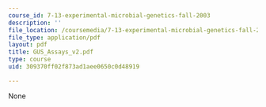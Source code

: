 ```yaml
---
course_id: 7-13-experimental-microbial-genetics-fall-2003
description: ''
file_location: /coursemedia/7-13-experimental-microbial-genetics-fall-2003/309370ff02f873ad1aee0650c0d48919_GUS_Assays_v2.pdf
file_type: application/pdf
layout: pdf
title: GUS_Assays_v2.pdf
type: course
uid: 309370ff02f873ad1aee0650c0d48919

---
```

None